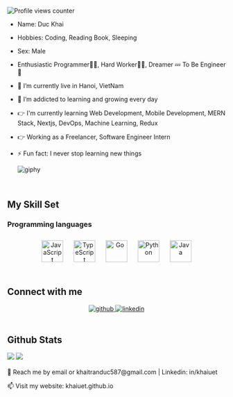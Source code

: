 
  




</div>  

<!-- Profile views -->
![Profile views counter](https://komarev.com/ghpvc/?username=khaiuet&&style=flat-square)  
- Name: Duc Khai
- Hobbies: Coding, Reading Book, Sleeping
- Sex: Male
- Enthusiastic Programmer👨‍💻, Hard Worker👨‍🌾, Dreamer 💤 To Be Engineer 🚀
- 🔭 I’m currently live in Hanoi, VietNam  
- 🌱  I’m addicted to learning and growing every day  
- 👉 I'm currently learning Web Development, Mobile Development, MERN Stack, Nextjs, DevOps, Machine Learning, Redux
- 👉 Working as a Freelancer, Software Engineer Intern
  

  

- ⚡ Fun fact: I never stop learning new things  


  ![giphy](https://user-images.githubusercontent.com/92162309/187007632-e5c15691-db8a-4657-baa1-e909cb1d0bc8.gif)

 
<br/>  


## My Skill Set  




### Programming languages  
<div align="center">  
<a href="https://www.javascript.com/" target="_blank"><img style="margin: 10px" src="https://profilinator.rishav.dev/skills-assets/javascript-original.svg" alt="JavaScript" height="50" /></a>  
<a href="https://www.typescriptlang.org/" target="_blank"><img style="margin: 10px" src="https://profilinator.rishav.dev/skills-assets/typescript-original.svg" alt="TypeScript" height="50" /></a>  
<a href="https://go.dev/" target="_blank"><img style="margin: 10px" src="https://profilinator.rishav.dev/skills-assets/go-original.svg" alt="Go" height="50" /></a>  
<a href="https://www.python.org/" target="_blank"><img style="margin: 10px" src="https://profilinator.rishav.dev/skills-assets/python-original.svg" alt="Python" height="50" /></a>  
<a href="https://www.javascript.com/" target="_blank"><img style="margin: 10px" src="https://profilinator.rishav.dev/skills-assets/java-original-wordmark.svg" alt="Java" height="50" /></a>

</div>




<br/>  


## Connect with me  
<div align="center">
<a href="https://github.com/Khaiuet" target="_blank">
<img src=https://img.shields.io/badge/github-%2324292e.svg?&style=for-the-badge&logo=github&logoColor=white alt=github style="margin-bottom: 5px;" />
</a>
<a href="https://linkedin.com/in/khaihongngu" target="_blank">
<img src=https://img.shields.io/badge/linkedin-%231E77B5.svg?&style=for-the-badge&logo=linkedin&logoColor=white alt=linkedin style="margin-bottom: 5px;" />
</a>

</div>  
  

<br/>  



## Github Stats  
<div style="display flex">
<img src="https://github-readme-stats.vercel.app/api?username=Khaiuet&show_icons=true&count_private=true&hide_border=true">


<img src="https://github-readme-stats.vercel.app/api/top-langs/?username=Khaiuet&hide_border=true&layout=compact">
 </div>
 
 <br/>
💬 Reach me by email or khaitranduc587@gmail.com | Linkedin: in/khaiuet

📫 Visit my website: khaiuet.github.io
<br/>  





